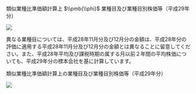 類似業種比準価額計算上 $\\pmb{\\phi}$ 業種目及び業種目別株価等（平成29年分）

![](https://www.nta.go.jp/tmp/b8a187a6-142c-497c-9302-b71f6bbd31c8/images/04a435264d44eca6a996a6cdd587bfd7b3f75e1c11650100eb99658c188a1ed1.jpg)

異なる業種目については、平成28年11月分及び12月分の金額は、平成28年分の評価に適用する平成28年11月分及び12月分の金額とは異なることに留意してください。また、平成28年平均及び課税時期の属する月以前２年間の平均株価についても、平成29年分の標本会社を基に計算しています。

類似業種比準価額計算上の業種目及び業種目別株価等（平成29年分）

![](https://www.nta.go.jp/tmp/b8a187a6-142c-497c-9302-b71f6bbd31c8/images/bc57601384ec343ac034ba39345c206e12396bcba70f5370050d4d49f31ea7b1.jpg)